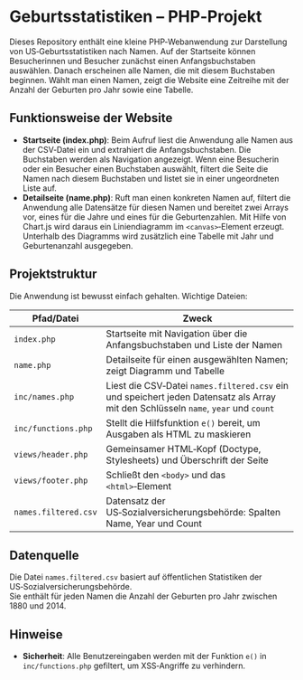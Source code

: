 # Geburtsstatistiken – PHP‑Projekt

Dieses Repository enthält eine kleine PHP‑Webanwendung zur Darstellung von US‑Geburtsstatistiken nach Namen.
Auf der Startseite können Besucherinnen und Besucher zunächst einen Anfangsbuchstaben auswählen. Danach erscheinen alle Namen, die mit diesem Buchstaben beginnen.
Wählt man einen Namen, zeigt die Website eine Zeitreihe mit der Anzahl der Geburten pro Jahr sowie eine Tabelle.

## Funktionsweise der Website

- **Startseite (index.php)**: Beim Aufruf liest die Anwendung alle Namen aus der CSV‑Datei ein und extrahiert die Anfangsbuchstaben. Die Buchstaben werden als Navigation angezeigt.
  Wenn eine Besucherin oder ein Besucher einen Buchstaben auswählt, filtert die Seite die Namen nach diesem Buchstaben und listet sie in einer ungeordneten Liste auf.
- **Detailseite (name.php)**: Ruft man einen konkreten Namen auf, filtert die Anwendung alle Datensätze für diesen Namen und bereitet zwei Arrays vor, eines für die Jahre und eines für die Geburtenzahlen.
  Mit Hilfe von Chart.js wird daraus ein Liniendiagramm im `<canvas>`‑Element erzeugt.
  Unterhalb des Diagramms wird zusätzlich eine Tabelle mit Jahr und Geburtenanzahl ausgegeben.

## Projektstruktur

Die Anwendung ist bewusst einfach gehalten. Wichtige Dateien:

| Pfad/Datei             | Zweck                                                                 |
|------------------------|------------------------------------------------------------------------|
| `index.php`            | Startseite mit Navigation über die Anfangsbuchstaben und Liste der Namen |
| `name.php`             | Detailseite für einen ausgewählten Namen; zeigt Diagramm und Tabelle     |
| `inc/names.php`        | Liest die CSV‑Datei `names.filtered.csv` ein und speichert jeden Datensatz als Array mit den Schlüsseln `name`, `year` und `count` |
| `inc/functions.php`    | Stellt die Hilfsfunktion `e()` bereit, um Ausgaben als HTML zu maskieren |
| `views/header.php`     | Gemeinsamer HTML‑Kopf (Doctype, Stylesheets) und Überschrift der Seite   |
| `views/footer.php`     | Schließt den `<body>` und das `<html>`‑Element                          |
| `names.filtered.csv`   | Datensatz der US‑Sozialversicherungsbehörde: Spalten Name, Year und Count |

## Datenquelle

Die Datei `names.filtered.csv` basiert auf öffentlichen Statistiken der US‑Sozialversicherungsbehörde.  
Sie enthält für jeden Namen die Anzahl der Geburten pro Jahr zwischen 1880 und 2014.

## Hinweise

- **Sicherheit**: Alle Benutzereingaben werden mit der Funktion `e()` in `inc/functions.php` gefiltert, um XSS‑Angriffe zu verhindern.
